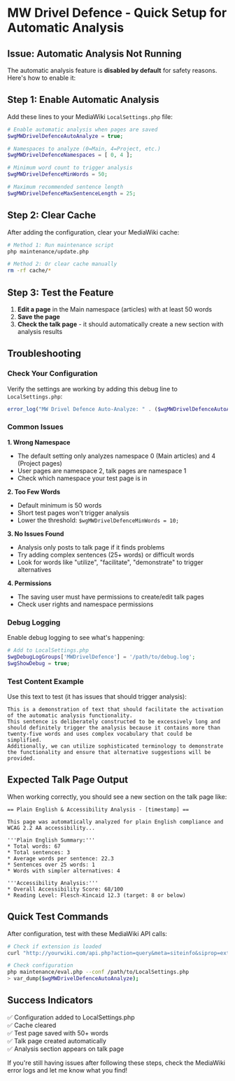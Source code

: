 # MW Drivel Defence - Quick Setup for Automatic Analysis

## Issue: Automatic Analysis Not Running

The automatic analysis feature is **disabled by default** for safety reasons. Here's how to enable it:

## Step 1: Enable Automatic Analysis

Add these lines to your MediaWiki `LocalSettings.php` file:

```php
# Enable automatic analysis when pages are saved
$wgMWDrivelDefenceAutoAnalyze = true;

# Namespaces to analyze (0=Main, 4=Project, etc.)
$wgMWDrivelDefenceNamespaces = [ 0, 4 ];

# Minimum word count to trigger analysis
$wgMWDrivelDefenceMinWords = 50;

# Maximum recommended sentence length
$wgMWDrivelDefenceMaxSentenceLength = 25;
```

## Step 2: Clear Cache

After adding the configuration, clear your MediaWiki cache:

```bash
# Method 1: Run maintenance script
php maintenance/update.php

# Method 2: Or clear cache manually
rm -rf cache/*
```

## Step 3: Test the Feature

1. **Edit a page** in the Main namespace (articles) with at least 50 words
2. **Save the page** 
3. **Check the talk page** - it should automatically create a new section with analysis results

## Troubleshooting

### Check Your Configuration
Verify the settings are working by adding this debug line to `LocalSettings.php`:
```php
error_log("MW Drivel Defence Auto-Analyze: " . ($wgMWDrivelDefenceAutoAnalyze ? "ENABLED" : "DISABLED"));
```

### Common Issues

**1. Wrong Namespace**
- The default setting only analyzes namespace 0 (Main articles) and 4 (Project pages)
- User pages are namespace 2, talk pages are namespace 1
- Check which namespace your test page is in

**2. Too Few Words**
- Default minimum is 50 words
- Short test pages won't trigger analysis
- Lower the threshold: `$wgMWDrivelDefenceMinWords = 10;`

**3. No Issues Found**
- Analysis only posts to talk page if it finds problems
- Try adding complex sentences (25+ words) or difficult words
- Look for words like "utilize", "facilitate", "demonstrate" to trigger alternatives

**4. Permissions**
- The saving user must have permissions to create/edit talk pages
- Check user rights and namespace permissions

### Debug Logging

Enable debug logging to see what's happening:

```php
# Add to LocalSettings.php
$wgDebugLogGroups['MWDrivelDefence'] = '/path/to/debug.log';
$wgShowDebug = true;
```

### Test Content Example

Use this text to test (it has issues that should trigger analysis):

```
This is a demonstration of text that should facilitate the activation of the automatic analysis functionality. 
This sentence is deliberately constructed to be excessively long and should definitely trigger the analysis because it contains more than twenty-five words and uses complex vocabulary that could be simplified. 
Additionally, we can utilize sophisticated terminology to demonstrate the functionality and ensure that alternative suggestions will be provided.
```

## Expected Talk Page Output

When working correctly, you should see a new section on the talk page like:

```
== Plain English & Accessibility Analysis - [timestamp] ==

This page was automatically analyzed for plain English compliance and WCAG 2.2 AA accessibility...

'''Plain English Summary:'''
* Total words: 67
* Total sentences: 3
* Average words per sentence: 22.3
* Sentences over 25 words: 1
* Words with simpler alternatives: 4

'''Accessibility Analysis:'''
* Overall Accessibility Score: 68/100
* Reading Level: Flesch-Kincaid 12.3 (target: 8 or below)
```

## Quick Test Commands

After configuration, test with these MediaWiki API calls:

```bash
# Check if extension is loaded
curl "http://yourwiki.com/api.php?action=query&meta=siteinfo&siprop=extensions&format=json" | grep -i drivel

# Check configuration
php maintenance/eval.php --conf /path/to/LocalSettings.php
> var_dump($wgMWDrivelDefenceAutoAnalyze);
```

## Success Indicators

✅ Configuration added to LocalSettings.php  
✅ Cache cleared  
✅ Test page saved with 50+ words  
✅ Talk page created automatically  
✅ Analysis section appears on talk page  

If you're still having issues after following these steps, check the MediaWiki error logs and let me know what you find!
